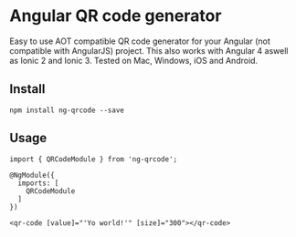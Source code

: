 # Angular QR code generator
Easy to use AOT compatible QR code generator for your Angular (not compatible with AngularJS) project. This also works with Angular 4 aswell as Ionic 2 and Ionic 3. Tested on Mac, Windows, iOS and Android.

## Install
    npm install ng-qrcode --save

## Usage
```
import { QRCodeModule } from 'ng-qrcode';

@NgModule({
  imports: [
    QRCodeModule
  ]
})
```
```
<qr-code [value]="'Yo world!'" [size]="300"></qr-code>
```
